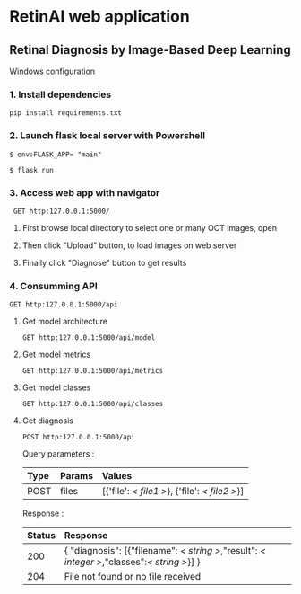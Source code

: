 # RetinAI web application
## Retinal Diagnosis by Image-Based Deep Learning

Windows configuration

### 1. Install dependencies

<code>pip install requirements.txt</code>

### 2. Launch flask local server with Powershell

<code>$ env:FLASK_APP= "main"</code>

<code>$ flask run</code>

### 3. Access web app with navigator

<code> GET http:127.0.0.1:5000/</code>

1. First browse local directory to select one or many OCT images, open

2. Then click "Upload" button, to load images on web server

3. Finally click "Diagnose" button to get results


### 4. Consumming API

<code>GET http:127.0.0.1:5000/api</code>

1. Get model architecture

    <code>GET http:127.0.0.1:5000/api/model</code>

2. Get model metrics

    <code>GET http:127.0.0.1:5000/api/metrics</code>

3. Get model classes

    <code>GET http:127.0.0.1:5000/api/classes</code>

4. Get diagnosis

    <code>POST http:127.0.0.1:5000/api</code>

    Query parameters :

    | Type | Params | Values |
    |:-----|:-------|:-------|
    | POST | files | [{'file': *< file1 >*}, {'file': *< file2 >*}] |


    Response :

    | Status | Response |
    |:-----|:-------|
    | 200 | { "diagnosis": [{"filename": *< string >*,"result": *< integer >*,"classes":*< string >*}] } |
    | 204 | File not found or no file received |

